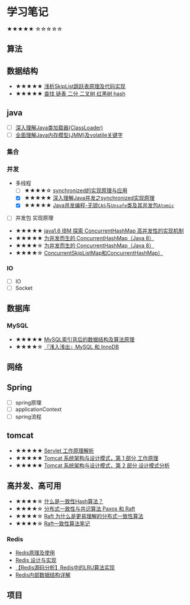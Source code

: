 # 学习笔记

★★★★★
☆☆☆☆☆

## 算法

## 数据结构

- ★★★★★ [浅析SkipList跳跃表原理及代码实现](https://blog.csdn.net/ict2014/article/details/17394259)
- ★★★★★ [查找 链表 二分 二叉树 红黑树 hash](../search/search.md)

## java

- [ ] [深入理解Java类加载器(ClassLoader)](https://blog.csdn.net/javazejian/article/details/73413292)
- [ ] [全面理解Java内存模型(JMM)及volatile关键字](https://blog.csdn.net/javazejian/article/details/72772461)

### 集合

### 并发

- 多线程
    - [ ] ★★★★☆ [synchronized的实现原理与应用](https://blog.csdn.net/u012465296/article/details/53022317)
    - [x] ★★★★★ [深入理解Java并发之synchronized实现原理](https://blog.csdn.net/javazejian/article/details/72828483)
    - [x] ★★★★★ [Java并发编程-无锁`CAS`与`Unsafe`类及其并发包`Atomic`](https://blog.csdn.net/javazejian/article/details/72772470#无锁的执行者-cas)
- [ ] 并发包 实现原理

- ★★★★★ [java1.6 IBM 探索 ConcurrentHashMap 高并发性的实现机制](https://www.ibm.com/developerworks/cn/java/java-lo-concurrenthashmap/index.html)
- ★★★★★ [为并发而生的 ConcurrentHashMap（Java 8）](https://www.cnblogs.com/yangming1996/p/8031199.html)
- ★★★★☆ [为并发而生的 ConcurrentHashMap（Java 8）](https://www.cnblogs.com/wzhanke/p/4763356.html)
- ★★★★☆ [ConcurrentSkipListMap和ConcurrentHashMap）](https://www.cnblogs.com/ygj0930/p/6543901.html)

### IO

- [ ] IO
- [ ] Socket

## 数据库

### MySQL

- ★★★★★ [MySQL索引背后的数据结构及算法原理](http://blog.codinglabs.org/articles/theory-of-mysql-index.html)
- ★★★★☆ [『浅入浅出』MySQL 和 InnoDB](https://draveness.me/mysql-innodb)

## 网络

## Spring

- [ ] spring原理
- [ ] applicationContext
- [ ] spring流程

## tomcat

- ★★★★★ [Servlet 工作原理解析](https://www.ibm.com/developerworks/cn/java/j-lo-servlet/index.html)
- ★★★★★ [Tomcat 系统架构与设计模式，第 1 部分 工作原理](https://www.ibm.com/developerworks/cn/java/j-lo-tomcat1/index.html)
- ★★★★★ [Tomcat 系统架构与设计模式，第 2 部分 设计模式分析](https://www.ibm.com/developerworks/cn/java/j-lo-tomcat1/index.html)

## 高并发、高可用

- ★★★★☆ [什么是一致性Hash算法？](https://zhuanlan.zhihu.com/p/34985026)
- ★★★★☆ [分布式一致性与共识算法  Paxos 和 Raft ](https://draveness.me/consensus)
- ★★★★☆ [Raft 为什么是更易理解的分布式一致性算法](https://www.cnblogs.com/mindwind/p/5231986.html)
- ★★★★☆ [Raft一致性算法笔记](https://www.jianshu.com/p/096ae57d1fe0)



### Redis

- [Redis原理及使用](http://www.uml.org.cn/sjjm/201803161.asp)
- [Redis 设计与实现](http://redisbook.com/index.html)
- [【Redis源码分析】Redis中的LRU算法实现](https://segmentfault.com/a/1190000017555834)
- [ Redis内部数据结构详解](http://zhangtielei.com/posts/server.html)

### 

## 项目